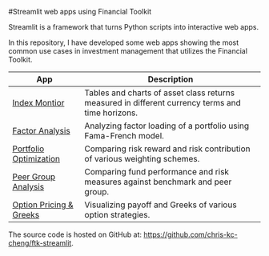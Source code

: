 #Streamlit web apps using Financial Toolkit

Streamlit is a framework that turns Python scripts into interactive web apps. 

In this repository, I have developed some web apps showing the most common use cases in investment management that utilizes the Financial Toolkit.

| App | Description |
|-----|-------------|
| [Index Montior](https://ftk-indices.streamlit.app/) | Tables and charts of asset class returns measured in different currency terms and time horizons.
| [Factor Analysis](https://ftk-factors.streamlit.app/) | Analyzing factor loading of a portfolio using Fama-French model. |
| [Portfolio Optimization](https://ftk-portfolio-optimization.streamlit.app/) | Comparing risk reward and risk contribution of various weighting schemes. |
| [Peer Group Analysis](https://ftk-peers.streamlit.app/) | Comparing fund performance and risk measures against benchmark and peer group. |
| [Option Pricing & Greeks](https://ftk-options.streamlit.app/) | Visualizing payoff and Greeks of various option strategies. |

The source code is hosted on GitHub at: https://github.com/chris-kc-cheng/ftk-streamlit.
